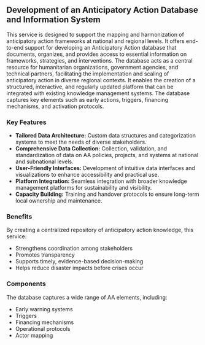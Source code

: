 ## Development of an Anticipatory Action Database and Information System

This service is designed to support the mapping and harmonization of anticipatory action frameworks at national and regional levels. It offers end-to-end support for developing an Anticipatory Action database that documents, organizes, and provides access to essential information on frameworks, strategies, and interventions. The database acts as a central resource for humanitarian organizations, government agencies, and technical partners, facilitating the implementation and scaling of anticipatory action in diverse regional contexts. It enables the creation of a structured, interactive, and regularly updated platform that can be integrated with existing knowledge management systems. The database captures key elements such as early actions, triggers, financing mechanisms, and activation protocols.

### Key Features

- **Tailored Data Architecture:** Custom data structures and categorization systems to meet the needs of diverse stakeholders.
- **Comprehensive Data Collection:** Collection, validation, and standardization of data on AA policies, projects, and systems at national and subnational levels.
- **User-Friendly Interfaces:** Development of intuitive data interfaces and visualizations to enhance accessibility and practical use.
- **Platform Integration:** Seamless integration with broader knowledge management platforms for sustainability and visibility.
- **Capacity Building:** Training and handover protocols to ensure long-term local ownership and maintenance.

### Benefits

By creating a centralized repository of anticipatory action knowledge, this service:
- Strengthens coordination among stakeholders
- Promotes transparency
- Supports timely, evidence-based decision-making
- Helps reduce disaster impacts before crises occur

### Components

The database captures a wide range of AA elements, including:
- Early warning systems
- Triggers
- Financing mechanisms
- Operational protocols
- Actor mapping
